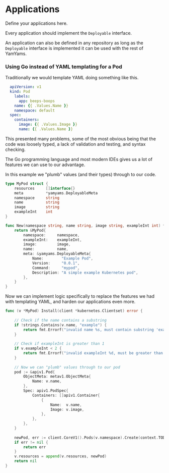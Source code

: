 # Applications

Define your applications here.

Every application should implement the `Deployable` interface.

An application can also be defined in any repository as long as the `Deployable` interface is implemented it can be used with the rest of YamYams.

### Using Go instead of YAML templating for a Pod

Traditionally we would template YAML doing something like this.

```yaml
  apiVersion: v1
  kind: Pod
    labels:
      app: beeps-boops
    name: {{ .Values.Name }}
    namespace: default
  spec:
    containers:
      image: {{ .Values.Image }}
      name: {{ .Values.Name }}
```

This presented many problems, some of the most obvious being that the code was loosely typed, a lack of validation and testing, and syntax checking.

The Go programming language and most modern IDEs gives us a lot of features we can use to our advantage.

In this example we "plumb" values (and their types) through to our code.

```go 
type MyPod struct {
	resources     []interface{}
	meta          *yamyams.DeployableMeta
	namespace     string
	name          string
	image         string
	exampleInt    int
}

func New(namespace string, name string, image string, exampleInt int) *MyPod {
	return &MyPod{
		namespace:     namespace,
		exampleInt:    exampleInt,
		image:         image,
		name:          name,
		meta: &yamyams.DeployableMeta{
			Name:        "Example Pod",
			Version:     "0.0.1",
			Command:     "mypod",
			Description: "A simple example Kubernetes pod",
		},
	}
}
```

Now we can implement logic specifically to replace the features we had with templating YAML, and harden our applications even more.

```go 
func (v *MyPod) Install(client *kubernetes.Clientset) error {
    
    // Check if the name contains a substring
    if !strings.Contains(v.name, "example") {
		return fmt.Errorf("invalid name %s, must contain substring 'example'", v.name)
	}
    
    // Check if exampleInt is greater than 1
    if v.exampleInt < 2 {
        return fmt.Errorf("invalid exampleInt %d, must be greater than 1", exampleInt)
    }
    
    // Now we can "plumb" values through to our pod
    pod := &apiv1.Pod{
		ObjectMeta: metav1.ObjectMeta{
			Name: v.name,
		},
		Spec: apiv1.PodSpec{
			Containers: []apiv1.Container{
				{
					Name:  v.name,
					Image: v.image,
				},
			},
		},
	}
	
	newPod, err := client.CoreV1().Pods(v.namespace).Create(context.TODO(), pod, metav1.CreateOptions{})
	if err != nil {
		return err
	}
	v.resources = append(v.resources, newPod)
	return nil
}
```



